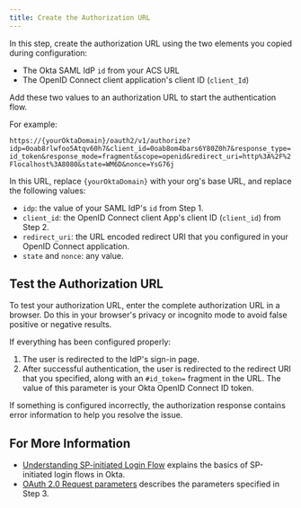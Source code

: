 ```yaml
---
title: Create the Authorization URL
---
```


In this step, create the authorization URL using the two elements you copied during configuration:

* The Okta SAML IdP `id` from your ACS URL
* The OpenID Connect client application's client ID (`client_Id`)

Add these two values to an authorization URL to start the authentication flow.

For example:

`https://{yourOktaDomain}/oauth2/v1/authorize?idp=0oab8rlwfoo5Atqv60h7&client_id=0oab8om4bars6Y80Z0h7&response_type=id_token&response_mode=fragment&scope=openid&redirect_uri=http%3A%2F%2Flocalhost%3A8080&state=WM6D&nonce=YsG76j`

In this URL, replace `{yourOktaDomain}` with your org's base URL, and replace the following values:

* `idp`: the value of your SAML IdP's `id` from Step 1.
* `client_id`: the OpenID Connect client App's client ID (`client_id`) from Step 2.
* `redirect_uri`: the URL encoded redirect URI that you configured in your OpenID Connect application.
* `state` and `nonce`:  any value.

## Test the Authorization URL

To test your authorization URL, enter the complete authorization URL in a browser.
Do this in your browser's privacy or incognito mode to avoid false positive or negative results.

If everything has been configured properly:

1. The user is redirected to the IdP's sign-in page.
2. After successful authentication, the user is redirected to the redirect URI that you specified, along with an `#id_token=` fragment in the URL. The value of this parameter is your Okta OpenID Connect ID token.

If something is configured incorrectly, the authorization response contains error information to help you resolve the issue.

## For More Information

* [Understanding SP-initiated Login Flow](https://www.okta.com/integrate/documentation/saml/#understanding-sp-initiated-login-flow) explains the basics of SP-initiated login flows in Okta.
* [OAuth 2.0 Request parameters](/docs/reference/api/oidc/#request-parameters) describes the parameters specified in Step 3.
